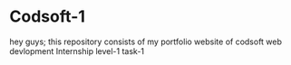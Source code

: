 # Codsoft-1
hey guys; this repository consists of my portfolio website of codsoft web devlopment Internship level-1 task-1
